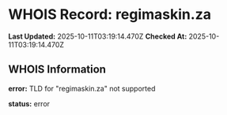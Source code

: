 # WHOIS Record: regimaskin.za

**Last Updated:** 2025-10-11T03:19:14.470Z
**Checked At:** 2025-10-11T03:19:14.470Z

## WHOIS Information

**error:** TLD for "regimaskin.za" not supported

**status:** error

